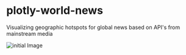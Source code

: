 # plotly-world-news
Visualizing geographic hotspots for global news based on API's from mainstream media

![initial Image](https://imgur.com/a/fdoiKrY)
